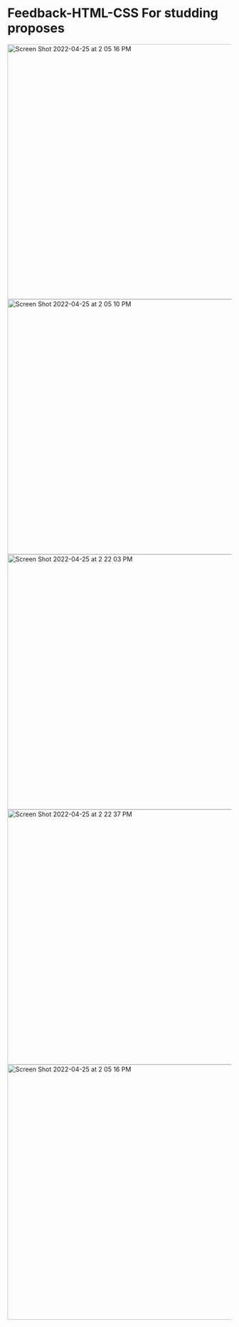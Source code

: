 # Feedback-HTML-CSS For studding proposes 


<img width="573" alt="Screen Shot 2022-04-25 at 2 05 16 PM" src="https://user-images.githubusercontent.com/21189063/165151327-f08c231a-b969-41c5-8b22-54b2bf18f466.png">

<img width="573" alt="Screen Shot 2022-04-25 at 2 05 10 PM" src="https://user-images.githubusercontent.com/21189063/165151562-77ffb7ad-10ae-4555-942d-2fc8122cd697.png">


<img width="573" alt="Screen Shot 2022-04-25 at 2 22 03 PM" src="https://user-images.githubusercontent.com/21189063/165151577-7bfda75e-661e-43bc-a9ab-91787006bf55.png">


<img width="573" alt="Screen Shot 2022-04-25 at 2 22 37 PM" src="https://user-images.githubusercontent.com/21189063/165151592-bced0632-d5d4-4d8f-b243-4c0b03c80352.png">


<img width="573" alt="Screen Shot 2022-04-25 at 2 05 16 PM" src="https://user-images.githubusercontent.com/21189063/165151607-93d75df7-16a3-4929-ba2d-4f99621294b2.png">

